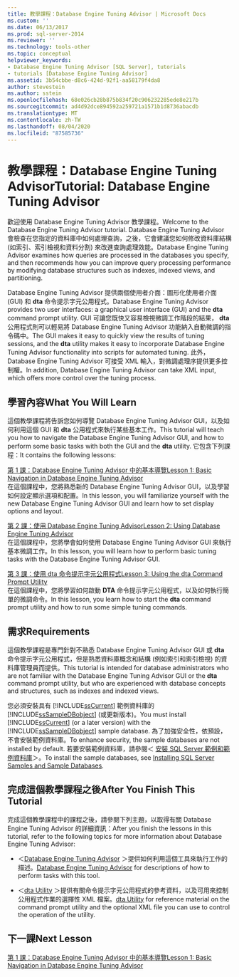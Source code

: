 ```yaml
---
title: 教學課程：Database Engine Tuning Advisor | Microsoft Docs
ms.custom: ''
ms.date: 06/13/2017
ms.prod: sql-server-2014
ms.reviewer: ''
ms.technology: tools-other
ms.topic: conceptual
helpviewer_keywords:
- Database Engine Tuning Advisor [SQL Server], tutorials
- tutorials [Database Engine Tuning Advisor]
ms.assetid: 3b54cbbe-d8c6-424d-92f1-aa58179f4da8
author: stevestein
ms.author: sstein
ms.openlocfilehash: 68e026cb28b875b834f20c906232285ede8e217b
ms.sourcegitcommit: ad4d92dce894592a259721a1571b1d8736abacdb
ms.translationtype: MT
ms.contentlocale: zh-TW
ms.lasthandoff: 08/04/2020
ms.locfileid: "87585736"
---
```

# <a name="tutorial-database-engine-tuning-advisor"></a><span data-ttu-id="262b6-102">教學課程：Database Engine Tuning Advisor</span><span class="sxs-lookup"><span data-stu-id="262b6-102">Tutorial: Database Engine Tuning Advisor</span></span>
  <span data-ttu-id="262b6-103">歡迎使用 Database Engine Tuning Advisor 教學課程。</span><span class="sxs-lookup"><span data-stu-id="262b6-103">Welcome to the Database Engine Tuning Advisor tutorial.</span></span> <span data-ttu-id="262b6-104">Database Engine Tuning Advisor 會檢查在您指定的資料庫中如何處理查詢，之後，它會建議您如何修改資料庫結構 (如索引、索引檢視和資料分割) 來改進查詢處理效能。</span><span class="sxs-lookup"><span data-stu-id="262b6-104">Database Engine Tuning Advisor examines how queries are processed in the databases you specify, and then recommends how you can improve query processing performance by modifying database structures such as indexes, indexed views, and partitioning.</span></span>  
  
 <span data-ttu-id="262b6-105">Database Engine Tuning Advisor 提供兩個使用者介面：圖形化使用者介面 (GUI) 和 **dta** 命令提示字元公用程式。</span><span class="sxs-lookup"><span data-stu-id="262b6-105">Database Engine Tuning Advisor provides two user interfaces: a graphical user interface (GUI) and the **dta** command prompt utility.</span></span> <span data-ttu-id="262b6-106">GUI 可讓您既快又容易檢視微調工作階段的結果， **dta** 公用程式則可以輕易將 Database Engine Tuning Advisor 功能納入自動微調的指令碼中。</span><span class="sxs-lookup"><span data-stu-id="262b6-106">The GUI makes it easy to quickly view the results of tuning sessions, and the **dta** utility makes it easy to incorporate Database Engine Tuning Advisor functionality into scripts for automated tuning.</span></span> <span data-ttu-id="262b6-107">此外，Database Engine Tuning Advisor 可接受 XML 輸入，對微調處理序提供更多控制權。</span><span class="sxs-lookup"><span data-stu-id="262b6-107">In addition, Database Engine Tuning Advisor can take XML input, which offers more control over the tuning process.</span></span>  
  
## <a name="what-you-will-learn"></a><span data-ttu-id="262b6-108">學習內容</span><span class="sxs-lookup"><span data-stu-id="262b6-108">What You Will Learn</span></span>  
 <span data-ttu-id="262b6-109">這個教學課程將告訴您如何導覽 Database Engine Tuning Advisor GUI，以及如何利用這個 GUI 和 **dta** 公用程式來執行某些基本工作。</span><span class="sxs-lookup"><span data-stu-id="262b6-109">This tutorial will teach you how to navigate the Database Engine Tuning Advisor GUI, and how to perform some basic tasks with both the GUI and the **dta** utility.</span></span> <span data-ttu-id="262b6-110">它包含下列課程：</span><span class="sxs-lookup"><span data-stu-id="262b6-110">It contains the following lessons:</span></span>  
  
 [<span data-ttu-id="262b6-111">第 1 課：Database Engine Tuning Advisor 中的基本導覽</span><span class="sxs-lookup"><span data-stu-id="262b6-111">Lesson 1: Basic Navigation in Database Engine Tuning Advisor</span></span>](../../relational-databases/performance/database-engine-tuning-advisor.md)  
 <span data-ttu-id="262b6-112">在這個課程中，您將熟悉新的 Database Engine Tuning Advisor GUI，以及學習如何設定顯示選項和配置。</span><span class="sxs-lookup"><span data-stu-id="262b6-112">In this lesson, you will familiarize yourself with the new Database Engine Tuning Advisor GUI and learn how to set display options and layout.</span></span>  
  
 [<span data-ttu-id="262b6-113">第 2 課：使用 Database Engine Tuning Advisor</span><span class="sxs-lookup"><span data-stu-id="262b6-113">Lesson 2: Using Database Engine Tuning Advisor</span></span>](lesson-2-using-database-engine-tuning-advisor.md)  
 <span data-ttu-id="262b6-114">在這個課程中，您將學會如何使用 Database Engine Tuning Advisor GUI 來執行基本微調工作。</span><span class="sxs-lookup"><span data-stu-id="262b6-114">In this lesson, you will learn how to perform basic tuning tasks with the Database Engine Tuning Advisor GUI.</span></span>  
  
 [<span data-ttu-id="262b6-115">第 3 課：使用 dta 命令提示字元公用程式</span><span class="sxs-lookup"><span data-stu-id="262b6-115">Lesson 3: Using the dta Command Prompt Utility</span></span>](lesson-3-using-the-dta-command-prompt-utility.md)  
 <span data-ttu-id="262b6-116">在這個課程中，您將學習如何啟動 **DTA** 命令提示字元公用程式，以及如何執行簡單的微調命令。</span><span class="sxs-lookup"><span data-stu-id="262b6-116">In this lesson, you learn how to start the **dta** command prompt utility and how to run some simple tuning commands.</span></span>  
  
## <a name="requirements"></a><span data-ttu-id="262b6-117">需求</span><span class="sxs-lookup"><span data-stu-id="262b6-117">Requirements</span></span>  
 <span data-ttu-id="262b6-118">這個教學課程是專門針對不熟悉 Database Engine Tuning Advisor GUI 或 **dta** 命令提示字元公用程式，但是熟悉資料庫概念和結構 (例如索引和索引檢視) 的資料庫管理員而提供。</span><span class="sxs-lookup"><span data-stu-id="262b6-118">This tutorial is intended for database administrators who are not familiar with the Database Engine Tuning Advisor GUI or the **dta** command prompt utility, but who are experienced with database concepts and structures, such as indexes and indexed views.</span></span>  
  
 <span data-ttu-id="262b6-119">您必須安裝具有 [!INCLUDE[ssCurrent](../../includes/sscurrent-md.md)] 範例資料庫的 [!INCLUDE[ssSampleDBobject](../../includes/sssampledbobject-md.md)] (或更新版本)。</span><span class="sxs-lookup"><span data-stu-id="262b6-119">You must install [!INCLUDE[ssCurrent](../../includes/sscurrent-md.md)] (or a later version) with the [!INCLUDE[ssSampleDBobject](../../includes/sssampledbobject-md.md)] sample database.</span></span> <span data-ttu-id="262b6-120">為了加強安全性，依預設，不會安裝範例資料庫。</span><span class="sxs-lookup"><span data-stu-id="262b6-120">To enhance security, the sample databases are not installed by default.</span></span> <span data-ttu-id="262b6-121">若要安裝範例資料庫，請參閱＜ [安裝 SQL Server 範例和範例資料庫](http://sqlserversamples.codeplex.com)＞。</span><span class="sxs-lookup"><span data-stu-id="262b6-121">To install the sample databases, see [Installing SQL Server Samples and Sample Databases](http://sqlserversamples.codeplex.com).</span></span>  
  
## <a name="after-you-finish-this-tutorial"></a><span data-ttu-id="262b6-122">完成這個教學課程之後</span><span class="sxs-lookup"><span data-stu-id="262b6-122">After You Finish This Tutorial</span></span>  
 <span data-ttu-id="262b6-123">完成這個教學課程中的課程之後，請參閱下列主題，以取得有關 Database Engine Tuning Advisor 的詳細資訊：</span><span class="sxs-lookup"><span data-stu-id="262b6-123">After you finish the lessons in this tutorial, refer to the following topics for more information about Database Engine Tuning Advisor:</span></span>  
  
-   <span data-ttu-id="262b6-124">＜[Database Engine Tuning Advisor](../../relational-databases/performance/database-engine-tuning-advisor.md) ＞提供如何利用這個工具來執行工作的描述。</span><span class="sxs-lookup"><span data-stu-id="262b6-124">[Database Engine Tuning Advisor](../../relational-databases/performance/database-engine-tuning-advisor.md) for descriptions of how to perform tasks with this tool.</span></span>  
  
-   <span data-ttu-id="262b6-125">＜[dta Utility](dta-utility.md) ＞提供有關命令提示字元公用程式的參考資料，以及可用來控制公用程式作業的選擇性 XML 檔案。</span><span class="sxs-lookup"><span data-stu-id="262b6-125">[dta Utility](dta-utility.md) for reference material on the command prompt utility and the optional XML file you can use to control the operation of the utility.</span></span>  
  
## <a name="next-lesson"></a><span data-ttu-id="262b6-126">下一課</span><span class="sxs-lookup"><span data-stu-id="262b6-126">Next Lesson</span></span>  
 [<span data-ttu-id="262b6-127">第 1 課：Database Engine Tuning Advisor 中的基本導覽</span><span class="sxs-lookup"><span data-stu-id="262b6-127">Lesson 1: Basic Navigation in Database Engine Tuning Advisor</span></span>](../../relational-databases/performance/database-engine-tuning-advisor.md)  
  
  
